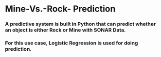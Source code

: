 # Mine-Vs.-Rock- Prediction

### A predictive system is built in Python that can predict whether an object is either Rock or Mine with SONAR Data.
### For this use case, Logistic Regression is used for doing prediction.
